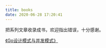 ```yaml
---
title: books
date: 2020-06-28 17:20:41
---
```


把系列文章收录成书，欢迎指出错误，十分感谢。

[《Go设计模式与并发模式》](http://jun10ng.work/book/gdpcp/)